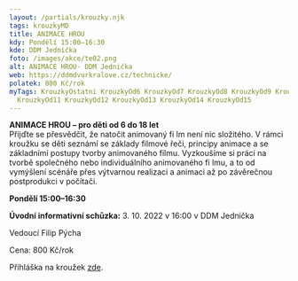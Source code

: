 ```yaml
---
layout: /partials/krouzky.njk
tags: krouzkyMD
title: ANIMACE HROU
kdy: Pondělí 15:00–16:30
kde: DDM Jednička
foto: /images/akce/te02.png
alt: ANIMACE HROU- DDM Jednička
web: https://ddmdvurkralove.cz/technicke/
polatek: 800 Kč/rok
myTags: KrouzkyOstatni KrouzkyOd6 KrouzkyOd7 KrouzkyOd8 KrouzkyOd9 KrouzkyOd10
  KrouzkyOd11 KrouzkyOd12 KrouzkyOd13 KrouzkyOd14 KrouzkyOd15
---
```

<!--StartFragment-->

**ANIMACE HROU – pro děti od 6 do 18 let**\
Přijďte se přesvědčit, že natočit animovaný fi lm není nic složitého. V rámci kroužku se děti seznámí se základy filmové řeči, principy animace a se základními postupy tvorby animovaného filmu. Vyzkoušíme si práci na tvorbě společného nebo individuálního animovaného fi lmu, a to od vymýšlení scénáře přes výtvarnou realizaci a animaci až po závěrečnou postprodukci v počítači.

**Pondělí 15:00–16:30**

**Úvodní informativní schůzka:** 3. 10. 2022 v 16:00 v DDM Jednička

Vedoucí Filip Pýcha

Cena: 800 Kč/rok

Přihláška na kroužek [zde](https://ddmdvurkralove.cz/prihlaska/).

<!--EndFragment-->